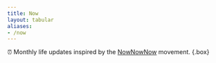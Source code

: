 ```yaml
---
title: Now
layout: tabular
aliases:
- /now
---
```


⏰ Monthly life updates inspired by the [NowNowNow](https://nownownow.com/) movement.
{.box}

<!--more-->
